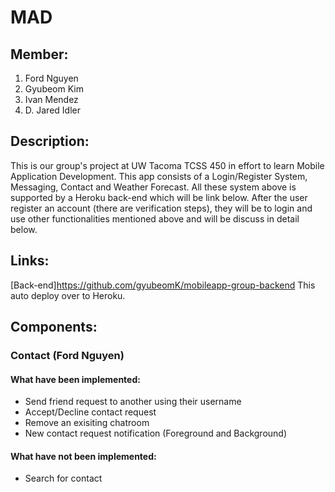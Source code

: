 # MAD
## Member: 
1. Ford Nguyen
2. Gyubeom Kim
3. Ivan Mendez
4. D. Jared Idler
## Description:
This is our group's project at UW Tacoma TCSS 450 in effort to learn Mobile Application Development. This app consists of a Login/Register System, Messaging, Contact and Weather Forecast. All these system above is supported by a Heroku back-end which will be link below. After the user register an account (there are verification steps), they will be to login and use other functionalities mentioned above and will be discuss in detail below.
## Links:
[Back-end]https://github.com/gyubeomK/mobileapp-group-backend
This auto deploy over to Heroku.
## Components:
### Contact (Ford Nguyen)
#### What have been implemented:
* Send friend request to another using their username
* Accept/Decline contact request
* Remove an exisiting chatroom
* New contact request notification (Foreground and Background)
#### What have not been implemented:
* Search for contact
